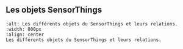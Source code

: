 ## Les objets SensorThings

```{figure} img/STA_entities.png
:alt: Les différents objets du SensorThings et leurs relations.
:width: 800px
:align: center
Les différents objets du SensorThings et leurs relations.
```
